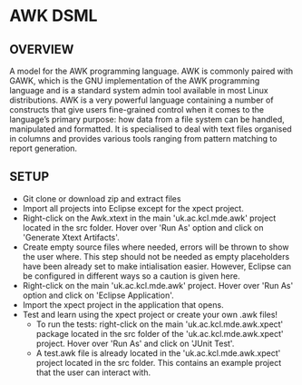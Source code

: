 # AWK DSML
## OVERVIEW
A model for the AWK programming language. AWK is commonly paired with GAWK, which is the GNU implementation of the AWK programming language and is a standard system admin tool available in most Linux distributions. AWK is a very powerful language containing a number of constructs that give users fine-grained control when it comes to the language’s primary purpose: how data from a file system can be handled, manipulated and formatted. It is specialised to deal with text files organised in columns and provides various tools ranging from pattern matching to report generation. 
## SETUP
* Git clone or download zip and extract files
* Import all projects into Eclipse except for the xpect project.
* Right-click on the Awk.xtext in the main 'uk.ac.kcl.mde.awk' project located in the src folder. Hover over 'Run As' option and click on 'Generate Xtext Artifacts'.
* Create empty source files where needed, errors will be thrown to show the user where. This step should not be needed as empty placeholders have been already set to make intialisation easier. However, Eclipse can be configured in different ways so a caution is given here.
* Right-click on the main 'uk.ac.kcl.mde.awk' project. Hover over 'Run As' option and click on 'Eclipse Application'.
* Import the xpect project in the application that opens.
* Test and learn using the xpect project or create your own .awk files!
  * To run the tests: right-click on the main 'uk.ac.kcl.mde.awk.xpect' package located in the src folder of the 'uk.ac.kcl.mde.awk.xpect' project. Hover over 'Run As' and click on 'JUnit Test'.
  * A test.awk file is already located in the 'uk.ac.kcl.mde.awk.xpect' project located in the src folder. This contains an example project that the user can interact with.

